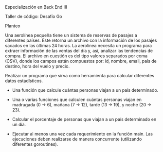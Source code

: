 Especialización en Back End III

Taller de código: Desafío Go


Planteo

Una aerolínea pequeña tiene un sistema de reservas de pasajes a diferentes países. Este
retorna un archivo con la información de los pasajes sacados en las últimas 24 horas. La
aerolínea necesita un programa para extraer información de las ventas del día y, así,
analizar las tendencias de compra.
El archivo en cuestión es del tipo valores separados por coma (CSV), donde los campos
están compuestos por: id, nombre, email, país de destino, hora del vuelo y precio.


Realizar un programa que sirva como herramienta para
calcular diferentes datos estadísticos.


- Una función que calcule cuántas personas viajan a un país determinado.


- Una o varias funciones que calculen cuántas personas viajan en madrugada (0 → 6),
mañana (7 → 12), tarde (13 → 19), y noche (20 → 23).

- Calcular el porcentaje de personas que viajan a un país determinado en un día.

- Ejecutar al menos una vez cada requerimiento en la función main. Las ejecuciones deben
realizarse de manera concurrente (utilizando diferentes goroutines).

